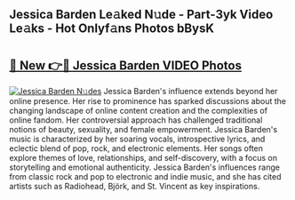 ## Jessica Barden Le𝚊ked N𝚞de - Part-3yk Video Le𝚊ks - Hot Onlyf𝚊ns Photos bBysK

# <h2><a href="http://ac21230.deff.icu/?id=Jessica+Barden">🔗 New 👉🔴 Jessica Barden VIDEO Photos</a></h2>

[![Jessica Barden N𝚞des](https://i.imgur.com/rIISA9y.gif)](http://ac21230.deff.icu/?id=Jessica+Barden)
Jessica Barden's influence extends beyond her online presence. Her rise to prominence has sparked discussions about the changing landscape of online content creation and the complexities of online fandom. Her controversial approach has challenged traditional notions of beauty, sexuality, and female empowerment. Jessica Barden's music is characterized by her soaring vocals, introspective lyrics, and eclectic blend of pop, rock, and electronic elements. Her songs often explore themes of love, relationships, and self-discovery, with a focus on storytelling and emotional authenticity. Jessica Barden's influences range from classic rock and pop to electronic and indie music, and she has cited artists such as Radiohead, Björk, and St. Vincent as key inspirations.
